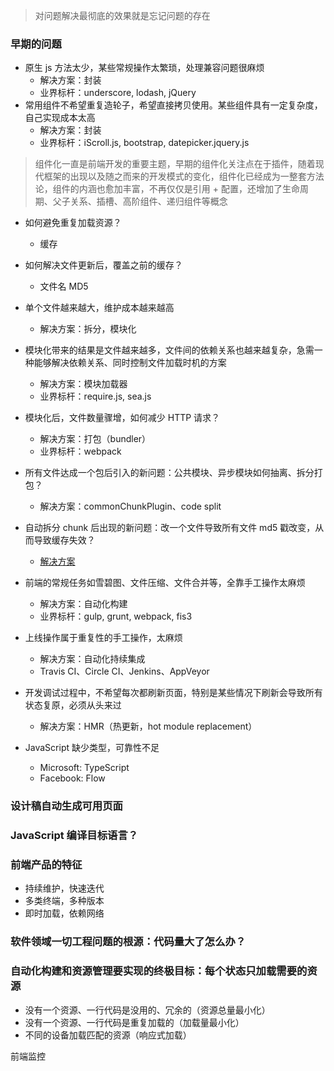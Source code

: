 > 对问题解决最彻底的效果就是忘记问题的存在

### 早期的问题

- 原生 js 方法太少，某些常规操作太繁琐，处理兼容问题很麻烦
  + 解决方案：封装
  + 业界标杆：underscore, lodash, jQuery
- 常用组件不希望重复造轮子，希望直接拷贝使用。某些组件具有一定复杂度，自己实现成本太高
  + 解决方案：封装
  + 业界标杆：iScroll.js, bootstrap, datepicker.jquery.js
  

> 组件化一直是前端开发的重要主题，早期的组件化关注点在于插件，随着现代框架的出现以及随之而来的开发模式的变化，组件化已经成为一整套方法论，组件的内涵也愈加丰富，不再仅仅是引用 + 配置，还增加了生命周期、父子关系、插槽、高阶组件、递归组件等概念

- 如何避免重复加载资源？
  + 缓存

- 如何解决文件更新后，覆盖之前的缓存？
  + 文件名 MD5

- 单个文件越来越大，维护成本越来越高
  + 解决方案：拆分，模块化

- 模块化带来的结果是文件越来越多，文件间的依赖关系也越来越复杂，急需一种能够解决依赖关系、同时控制文件加载时机的方案
  + 解决方案：模块加载器
  + 业界标杆：require.js, sea.js

- 模块化后，文件数量骤增，如何减少 HTTP 请求？
  + 解决方案：打包（bundler）
  + 业界标杆：webpack

- 所有文件达成一个包后引入的新问题：公共模块、异步模块如何抽离、拆分打包？
  + 解决方案：commonChunkPlugin、code split

- 自动拆分 chunk 后出现的新问题：改一个文件导致所有文件 md5 戳改变，从而导致缓存失效？
  + [解决方案](https://zhuanlan.zhihu.com/p/32361759?group_id=929010116083572736)

- 前端的常规任务如雪碧图、文件压缩、文件合并等，全靠手工操作太麻烦
  + 解决方案：自动化构建
  + 业界标杆：gulp, grunt, webpack, fis3

- 上线操作属于重复性的手工操作，太麻烦
  + 解决方案：自动化持续集成
  + Travis CI、Circle CI、Jenkins、AppVeyor

- 开发调试过程中，不希望每次都刷新页面，特别是某些情况下刷新会导致所有状态复原，必须从头来过
  + 解决方案：HMR（热更新，hot module replacement）

- JavaScript 缺少类型，可靠性不足
  + Microsoft: TypeScript
  + Facebook: Flow


### 设计稿自动生成可用页面


### JavaScript 编译目标语言？


### 前端产品的特征

- 持续维护，快速迭代
- 多类终端，多种版本
- 即时加载，依赖网络


### 软件领域一切工程问题的根源：代码量大了怎么办？


### 自动化构建和资源管理要实现的终极目标：每个状态只加载需要的资源

- 没有一个资源、一行代码是没用的、冗余的（资源总量最小化）
- 没有一个资源、一行代码是重复加载的（加载量最小化）
- 不同的设备加载匹配的资源（响应式加载）

前端监控